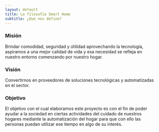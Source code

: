 ```yaml
---
layout: default
title: La filosofía Smart Home
subtitle: ¿Qué nos define?
---
```


### Misión

Brindar comodidad, seguridad y útilidad aprovechando la tecnología, aspiramos a una mejor calidad de vida y esa necesidad se refleja en nuestro entorno comenzando por nuestro hogar.

### Visión

Convertirnos en proveedores de soluciones tecnológicas y automatizadas en el sector.

### Objetivo

El objetivo con el cual elaboramos este proyecto es con el fin de poder ayudar a la sociedad en ciertas actividades del cuidado de nuestros hogares mediante la automatización del hogar para que con ello las personas puedan utilizar ese tiempo en algo de su interés. 
